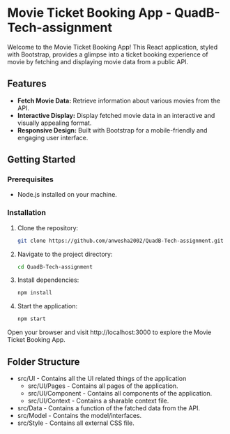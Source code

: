 # Movie Ticket Booking App - QuadB-Tech-assignment

Welcome to the Movie Ticket Booking App! This React application, styled with Bootstrap, provides a glimpse into a ticket booking experience of movie by fetching and displaying movie data from a public API.

## Features

- **Fetch Movie Data:** Retrieve information about various movies from the API.
- **Interactive Display:** Display fetched movie data in an interactive and visually appealing format.
- **Responsive Design:** Built with Bootstrap for a mobile-friendly and engaging user interface.

## Getting Started

### Prerequisites

- Node.js installed on your machine.

### Installation

1. Clone the repository:

   ```bash
   git clone https://github.com/anwesha2002/QuadB-Tech-assignment.git

2. Navigate to the project directory:

   ```bash
   cd QuadB-Tech-assignment
   
3. Install dependencies:

   ```bash
   npm install
   
4. Start the application:

   ```bash
   npm start

Open your browser and visit http://localhost:3000 to explore the Movie Ticket Booking App.

## Folder Structure

 - src/UI - Contains all the UI related things of the application
      - src/UI/Pages - Contains all pages of the application.
      - src/UI/Component - Contains all components of the application.
      - src/UI/Context - Contains a sharable context file.
 - src/Data - Contains a function of the fatched data from the API.
 - src/Model - Contains the model/interfaces.
 - src/Style - Contains all external CSS file.

